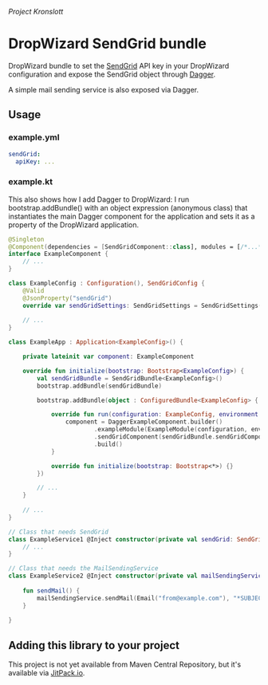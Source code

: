 *Project Kronslott*
# DropWizard SendGrid bundle
DropWizard bundle to set the [SendGrid](https://github.com/sendgrid/sendgrid-java) 
API key in your DropWizard configuration and expose the SendGrid object through
[Dagger](https://google.github.io/dagger/).

A simple mail sending service is also exposed via Dagger.


## Usage

### example.yml

```yaml
sendGrid:
  apiKey: ...
```

### example.kt

This also shows how I add Dagger to DropWizard: I run bootstrap.addBundle() 
with an object expression (anonymous class) that instantiates the main
Dagger component for the application and sets it as a property of the 
DropWizard application.

```kotlin
@Singleton
@Component(dependencies = [SendGridComponent::class], modules = [/*...*/])
interface ExampleComponent {
    // ...
}

class ExampleConfig : Configuration(), SendGridConfig {
    @Valid
    @JsonProperty("sendGrid")
    override var sendGridSettings: SendGridSettings = SendGridSettings()
   
    // ...
}

class ExampleApp : Application<ExampleConfig>() {

    private lateinit var component: ExampleComponent

    override fun initialize(bootstrap: Bootstrap<ExampleConfig>) {
        val sendGridBundle = SendGridBundle<ExampleConfig>()
        bootstrap.addBundle(sendGridBundle)

        bootstrap.addBundle(object : ConfiguredBundle<ExampleConfig> {

            override fun run(configuration: ExampleConfig, environment: Environment) {
                component = DaggerExampleComponent.builder()
                        .exampleModule(ExampleModule(configuration, environment))
                        .sendGridComponent(sendGridBundle.sendGridComponent)
                        .build()
            }

            override fun initialize(bootstrap: Bootstrap<*>) {}
        })

        // ...
    }
    
    // ...
}    

// Class that needs SendGrid
class ExampleService1 @Inject constructor(private val sendGrid: SendGrid) {
    // ...
}

// Class that needs the MailSendingService
class ExampleService2 @Inject constructor(private val mailSendingService: MailSendingService) {
    
    fun sendMail() {
        mailSendingService.sendMail(Email("from@example.com"), "*SUBJECT*", Email("to@example.com"), Content("text/html", "*HTML*"))
    }
    
}

```

## Adding this library to your project

This project is not yet available from Maven Central Repository, but it's 
available via
[JitPack.io](https://jitpack.io/#twogood/kronslott-sendgrid).
